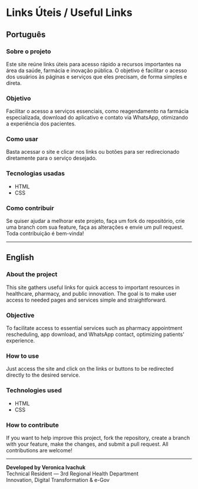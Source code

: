 # Links Úteis / Useful Links

## Português

### Sobre o projeto
Este site reúne links úteis para acesso rápido a recursos importantes na área da saúde, farmácia e inovação pública. O objetivo é facilitar o acesso dos usuários às páginas e serviços que eles precisam, de forma simples e direta.

### Objetivo
Facilitar o acesso a serviços essenciais, como reagendamento na farmácia especializada, download do aplicativo e contato via WhatsApp, otimizando a experiência dos pacientes.

### Como usar
Basta acessar o site e clicar nos links ou botões para ser redirecionado diretamente para o serviço desejado.

### Tecnologias usadas
- HTML
- CSS

### Como contribuir
Se quiser ajudar a melhorar este projeto, faça um fork do repositório, crie uma branch com sua feature, faça as alterações e envie um pull request. Toda contribuição é bem-vinda!

---

## English

### About the project
This site gathers useful links for quick access to important resources in healthcare, pharmacy, and public innovation. The goal is to make user access to needed pages and services simple and straightforward.

### Objective
To facilitate access to essential services such as pharmacy appointment rescheduling, app download, and WhatsApp contact, optimizing patients' experience.

### How to use
Just access the site and click on the links or buttons to be redirected directly to the desired service.

### Technologies used
- HTML
- CSS

### How to contribute
If you want to help improve this project, fork the repository, create a branch with your feature, make the changes, and submit a pull request. All contributions are welcome!

---

**Developed by Veronica Ivachuk**  
Technical Resident — 3rd Regional Health Department  
Innovation, Digital Transformation & e-Gov

